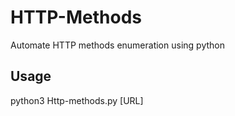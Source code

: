 # HTTP-Methods
Automate HTTP methods enumeration using python

## Usage
python3 Http-methods.py [URL]
